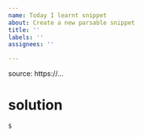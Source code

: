 ```yaml
---
name: Today I learnt snippet
about: Create a new parsable snippet
title: ''
labels: ''
assignees: ''

---
```


source: https://...

# solution

```
$ 
```
